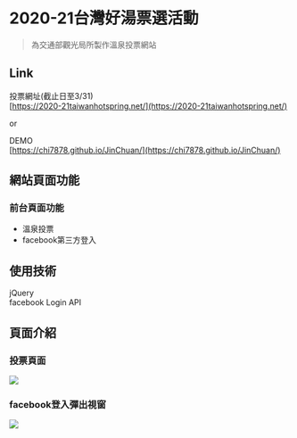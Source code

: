 
2020-21台灣好湯票選活動
=====================
> 為交通部觀光局所製作溫泉投票網站


## Link

投票網址(截止日至3/31)  
[https://2020-21taiwanhotspring.net/](https://2020-21taiwanhotspring.net/)

or 

DEMO  
[https://chi7878.github.io/JinChuan/](https://chi7878.github.io/JinChuan/)


## 網站頁面功能
### 前台頁面功能
* 溫泉投票
* facebook第三方登入

## 使用技術

 jQuery  
 facebook Login API


## 頁面介紹


### 投票頁面
![](https://i.imgur.com/crlaYHh.jpg)

### facebook登入彈出視窗
![](https://i.imgur.com/kULa4jV.jpg)